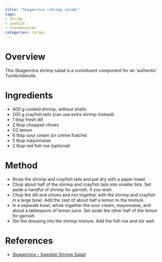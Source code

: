 ```yaml
---
title: "Skagenröra (shrimp salad)"
tags:
- shrimp
- swedish
- scandanavian
categories: recipe
---
```


# Overview
This Skagenröra shrimp salad is a constituent component for an 'authentic' Tunnbrödsrulle.

# Ingredients
- 400 g cooked shrimp, without shells
- 200 g crayfish tails (can use extra shrimp instead)
- 1 tbsp fresh dill
- 2 tbsp chopped chives
- 1/2 lemon
- 6 tbsp sour cream (or crème fraîche)
- 5 tbsp mayonnaise
- 2 tbsp red fish roe (optional)

# Method
- Rinse the shrimp and crayfish tails and pat dry with a paper towel.
- Chop about half of the shrimp and crayfish tails into smaller bits. Set aside a handful of shrimp for garnish, if you wish.
- Chop the dill and chives and mix together with the shrimp and crayfish in a large bowl. Add the zest of about half a lemon to the mixture.
- In a separate bowl, whisk together the sour cream, mayonnaise, and about a tablespoon of lemon juice. Set aside the other half of the lemon for garnish.
- Stir the dressing into the shrimp mixture. Add the fish roe and stir well.

# References
- [Skagenröra – Swedish Shrimp Salad](https://scandinaviancookbook.com/skagenrora-swedish-shrimp-salad/)